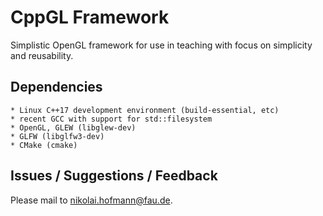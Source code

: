 CppGL Framework
=======

Simplistic OpenGL framework for use in teaching with focus on simplicity and reusability.

## Dependencies

    * Linux C++17 development environment (build-essential, etc)
    * recent GCC with support for std::filesystem
    * OpenGL, GLEW (libglew-dev)
    * GLFW (libglfw3-dev)
    * CMake (cmake)

## Issues / Suggestions / Feedback

Please mail to <nikolai.hofmann@fau.de>.
